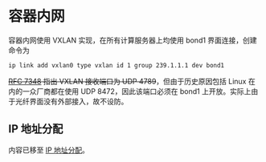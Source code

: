 # 容器内网

容器内网使用 VXLAN 实现，在所有计算服务器上均使用 bond1 界面连接，创建命令为

```shell
ip link add vxlan0 type vxlan id 1 group 239.1.1.1 dev bond1
```

<s>[RFC 7348](https://tools.ietf.org/html/rfc7348) 指出 VXLAN 接收端口为 UDP 4789</s>，但由于历史原因包括 Linux 在内的一众厂商都在使用 UDP 8472，因此该端口必须在 bond1 上开放。实际上由于光纤界面没有外部接入，故不设防。

## IP 地址分配

内容已移至 [IP 地址分配](ips.md)。
